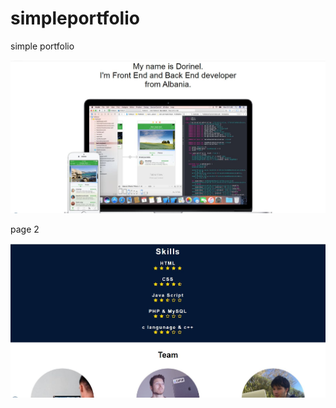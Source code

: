 # simpleportfolio
simple portfolio


![](https://raw.githubusercontent.com/dorinelrushi/simpleportfolio/master/aa.JPG)

page 2 

![](https://raw.githubusercontent.com/dorinelrushi/simpleportfolio/master/a1.JPG)
